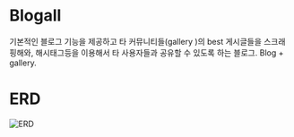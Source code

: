 # Blogall
기본적인 블로그 기능을 제공하고 타 커뮤니티들(gallery )의 best 게시글들을 스크래핑해와, 해시태그등을 이용해서 타 사용자들과 공유할 수 있도록 하는 블로그. Blog + gallery.
# ERD
![ERD](https://github.com/kimbird0/Blogall/assets/125295095/bf58580d-a019-4257-952a-f979a0d70892)
